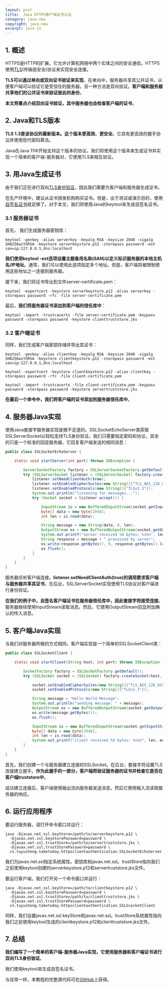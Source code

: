 ```yaml
---
layout: post
title:  Java HTTPS客户端证书认证
category: java-new
copyright: java-new
excerpt: Java 11
---
```


## 1. 概述

HTTPS是HTTP的扩展，它允许计算机网络中两个实体之间的安全通信。HTTPS使用[TLS](https://en.wikipedia.org/wiki/Transport_Layer_Security)(传输层安全)协议来实现安全连接。

**TLS可以通过单向或双向证书验证来实现**。在单向中，服务器共享其公共证书，以便客户端可以验证它是受信任的服务器。另一种方法是双向验证。**客户端和服务器共享他们的公共证书来验证彼此的身份**。

**本文将重点介绍双向证书验证，其中服务器也会检查客户端的证书**。

## 2. Java和TLS版本

**TLS 1.3是该协议的最新版本。这个版本更高效、更安全**。它具有更高效的握手协议并使用现代密码算法。

Java在Java 11中开始支持这个版本的协议。我们将使用这个版本来生成证书并实现一个简单的客户端-服务器对，它使用TLS来相互验证。

## 3. 用Java生成证书

由于我们正在进行双向[TLS身份验证](https://baeldung.com/spring-tls-setup)，因此我们需要为客户端和服务器生成证书。

在生产环境中，建议从证书颁发机构购买证书。但是，出于测试或演示目的，使用[自签名证书](https://www.baeldung.com/spring-boot-https-self-signed-certificate)就足够了。对于本文，我们将使用Java的keytool来生成自签名证书。

### 3.1 服务器证书

首先， 我们生成服务器密钥库：

```shell
keytool -genkey -alias serverkey -keyalg RSA -keysize 2048 -sigalg SHA256withRSA -keystore serverkeystore.p12 -storepass password -ext san=ip:127.0.0.1,dns:localhost
```

**我们使用keytool -ext选项设置主题备用名称(SAN)以定义标识服务器的本地主机名/IP地址**。通常，我们可以使用此选项指定多个地址。但是，客户端将被限制使用这些地址之一连接到服务器。

接下来，我们将证书导出到文件server-certificate.pem：

```shell
keytool -exportcert -keystore serverkeystore.p12 -alias serverkey -storepass password -rfc -file server-certificate.pem
```

最后，**我们将服务器证书添加到客户端的信任库中**：

```shell
keytool -import -trustcacerts -file server-certificate.pem -keypass password -storepass password -keystore clienttruststore.jks
```

### 3.2 客户端证书

同样，我们生成客户端密钥存储并导出其证书：

```shell
keytool -genkey -alias clientkey -keyalg RSA -keysize 2048 -sigalg SHA256withRSA -keystore clientkeystore.p12 -storepass password -ext san=ip:127.0.0.1,dns:localhost

keytool -exportcert -keystore clientkeystore.p12 -alias clientkey -storepass password -rfc -file client-certificate.pem

keytool -import -trustcacerts -file client-certificate.pem -keypass password -storepass password -keystore servertruststore.jks
```

**在最后一个命令中，我们将客户端的证书添加到服务器信任库中**。

## 4. 服务器Java实现

使用Java套接字服务器实现是微不足道的。SSLSocketEchoServer类获取SSLServerSocket以轻松支持TLS身份验证。我们只需要指定密码和协议，其余的只是一个标准的回显服务器，它回复客户端发送的相同消息：

```java
public class SSLSocketEchoServer {

    static void startServer(int port) throws IOException {

        ServerSocketFactory factory = SSLServerSocketFactory.getDefault();
        try (SSLServerSocket listener = (SSLServerSocket) factory.createServerSocket(port)) {
            listener.setNeedClientAuth(true);
            listener.setEnabledCipherSuites(new String[]{"TLS_AES_128_GCM_SHA256"});
            listener.setEnabledProtocols(new String[]{"TLSv1.3"});
            System.out.println("listening for messages...");
            try (Socket socket = listener.accept()) {

                InputStream is = new BufferedInputStream(socket.getInputStream());
                byte[] data = new byte[2048];
                int len = is.read(data);

                String message = new String(data, 0, len);
                OutputStream os = new BufferedOutputStream(socket.getOutputStream());
                System.out.printf("server received %d bytes: %s%n", len, message);
                String response = message + " processed by server";
                os.write(response.getBytes(), 0, response.getBytes().length);
                os.flush();
            }
        }
    }
}
```

服务器侦听客户端连接。**listener.setNeedClientAuth(true)的调用要求客户端与服务器共享其证书**。在后台，SSLServerSocket实现使用TLS协议对客户端进行身份验证。

**在我们的例子中，自签名客户端证书在服务器信任库中，因此套接字将接受连接**。服务器继续使用InputStream读取消息。然后，它使用OutputStream回显附加确认的传入消息。

## 5. 客户端Java实现

与我们对服务器所做的方式相同，客户端实现是一个简单的SSLSocketClient类：

```java
public class SSLSocketClient {

    static void startClient(String host, int port) throws IOException {

        SocketFactory factory = SSLSocketFactory.getDefault();
        try (SSLSocket socket = (SSLSocket) factory.createSocket(host, port)) {

            socket.setEnabledCipherSuites(new String[]{"TLS_AES_128_GCM_SHA256"});
            socket.setEnabledProtocols(new String[]{"TLSv1.3"});

            String message = "Hello World Message";
            System.out.println("sending message: " + message);
            OutputStream os = new BufferedOutputStream(socket.getOutputStream());
            os.write(message.getBytes());
            os.flush();

            InputStream is = new BufferedInputStream(socket.getInputStream());
            byte[] data = new byte[2048];
            int len = is.read(data);
            System.out.printf("client received %d bytes: %s%n", len, new String(data, 0, len));
        }
    }
}
```

首先，我们创建一个与服务器建立连接的SSLSocket。在后台，套接字将设置TLS连接建立握手。**作为此握手的一部分，客户端将验证服务器的证书并检查它是否在客户端truststore中**。

成功建立连接后，客户端使用输出流向服务器发送消息。然后它使用输入流读取服务器的响应。

## 6. 运行应用程序

要运行服务器，请打开命令窗口并运行：

```shell
java -Djavax.net.ssl.keyStore=/path/to/serverkeystore.p12 \ 
  -Djavax.net.ssl.keyStorePassword=password \
  -Djavax.net.ssl.trustStore=/path/to/servertruststore.jks \ 
  -Djavax.net.ssl.trustStorePassword=password \
  cn.tuyucheng.taketoday.httpsclientauthentication.SSLSocketEchoServer
```

我们为javax.net.ssl指定系统属性。密钥库和javax.net.ssl。trustStore指向我们之前使用keytool创建的serverkeystore.p12和servertruststore.jks文件。

要运行客户端，我们打开另一个命令窗口并运行：

```shell
java -Djavax.net.ssl.keyStore=/path/to/clientkeystore.p12 \ 
  -Djavax.net.ssl.keyStorePassword=password \ 
  -Djavax.net.ssl.trustStore=/path/to/clienttruststore.jks \ 
  -Djavax.net.ssl.trustStorePassword=password \ 
  cn.tuyucheng.taketoday.httpsclientauthentication.SSLScocketClient	
```

同样，我们设置javax.net.ssl.keyStore和javax.net.ssl。trustStore系统属性指向我们之前使用keytool生成的clientkeystore.p12和clienttruststore.jks文件。

## 7. 总结

**我们编写了一个简单的客户端-服务器Java实现，它使用服务器和客户端证书进行双向TLS身份验证**。

我们使用keytool来生成自签名证书。

与往常一样，本教程的完整源代码可在[GitHub](https://github.com/tuyucheng7/taketoday-tutorial4j/tree/master/java-core-modules/java-11-2)上获得。